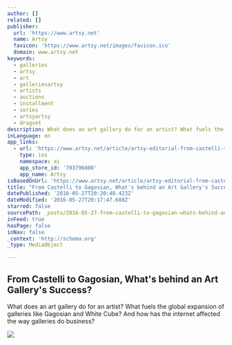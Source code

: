 ```yaml
---
author: []
related: []
publisher:
  url: 'https://www.artsy.net'
  name: Artsy
  favicon: 'https://www.artsy.net/images/favicon.ico'
  domain: www.artsy.net
keywords:
  - galleries
  - artsy
  - art
  - galleriesartsy
  - artists
  - auctions
  - installment
  - series
  - artsyartsy
  - dragset
description: What does an art gallery do for an artist? What fuels the global expansion of galleries like Gagosian and White Cube? And how has the internet affected the way galleries do business?
inLanguage: en
app_links:
  - url: 'https://www.artsy.net/article/artsy-editorial-from-castelli-to-gagosian-what-s-behind-an-art-gallery-s-success'
    type: ios
    namespace: ai
    app_store_id: '703796080'
    app_name: Artsy
isBasedOnUrl: 'https://www.artsy.net/article/artsy-editorial-from-castelli-to-gagosian-what-s-behind-an-art-gallery-s-success'
title: "From Castelli to Gagosian, What's behind an Art Gallery's Success?"
datePublished: '2016-05-27T20:20:48.423Z'
dateModified: '2016-05-27T20:17:47.688Z'
starred: false
sourcePath: _posts/2016-05-27-from-castelli-to-gagosian-whats-behind-an-art-gallerys-su.md
inFeed: true
hasPage: false
inNav: false
_context: 'http://schema.org'
_type: MediaObject

---
```

<article style=""><h1>From Castelli to Gagosian, What's behind an Art Gallery's Success?</h1><p>What does an art gallery do for an artist? What fuels the global expansion of galleries like Gagosian and White Cube? And how has the internet affected the way galleries do business?</p><img src="https://artsy-media-uploads.s3.amazonaws.com/IuFyuHkl8LPIvz9G5-6KMQ%2Ffilm2.jpg" /></article>